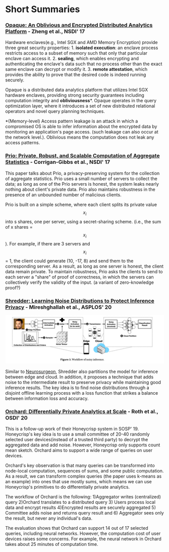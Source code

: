 # Short Summaries

### [Opaque: An Oblivious and Encrypted Distributed Analytics Platform](https://people.eecs.berkeley.edu/~wzheng/opaque.pdf) - Zheng et al., NSDI' 17

Hardware enclaves\(e.g., Intel SGX and AMD Memory Encryption\) provide three great security properties: 1. **isolated execution**: an enclave process restricts access to a subset of memory such that only that particular enclave can access it. 2. **sealing**, which enables encrypting and authenticating the enclave's data such that no process other than the exact same enclave can decrypt or modify it. 3. **remote attestation**, which provides the ability to prove that the desired code is indeed running securely. 

Opaque is a distributed data analytics platform that utilizes Intel SGX hardware enclaves, providing strong security guarantees including computation integrity and **obliviousness**\*. Opaque operates in the query optimization layer, where it introduces a set of new distributed relational operators and novel query planning techniques.

\*\(Memory-level\) Access pattern leakage is an attack in which a compromised OS is able to infer information about the encrypted data by monitoring an application's page access. \(such leakage can also occur at the network level.\). Oblivious means the computation does not leak any access patterns.

### [Prio: Private, Robust, and Scalable Computation of Aggregate Statistics](https://www.usenix.org/system/files/conference/nsdi17/nsdi17-corrigan-gibbs.pdf) - Corrigan-Gibbs et al., NSDI' 17

This paper talks about Prio, a privacy-preserving system for the collection of aggregate statistics. Prio uses a small number of servers to collect the data; as long as one of the Prio servers is honest, the system leaks nearly nothing about client's private data. Prio also maintains robustness in the presence of an unbounded number of malicious clients. 

Prio is built on a simple scheme, where each client splits its private value $$x_i$$ into s shares, one per server, using a secret-sharing scheme. \(i.e., the sum of x shares = $$x_i$$\). For example, if there are 3 servers and $$x_i$$= 1, the client could generate \(10, -17, 8\) and send them to the corresponding server. As a result, as long as one server is honest, the client data remain private. To maintain robustness, Prio asks the clients to send to each server a "share" of proof of correctness, in which the servers can collectively verify the validity of the input. \(a variant of zero-knowledge proof?\)

### [Shredder: Learning Noise Distributions to Protect Inference Privacy](https://dl.acm.org/doi/pdf/10.1145/3373376.3378522) - Mireshghallah et al., ASPLOS' 20

![](../../.gitbook/assets/screen-shot-2020-09-25-at-5.59.50-pm.png)

Similar to [Neurosurgeon](https://web.eecs.umich.edu/~jahausw/publications/kang2017neurosurgeon.pdf), Shredder also partitions the model for inference between edge and cloud. In addition, it proposes a technique that adds noise to the intermediate result to preserve privacy while maintaining good inference results. The key idea is to find noise distributions through a disjoint offline learning process with a loss function that strikes a balance between information loss and accuracy. 

### [Orchard: Differentially Private Analytics at Scale](https://www.usenix.org/conference/osdi20/presentation/roth) - Roth et al., OSDI' 20

 This is a follow-up work of their Honeycrisp system in SOSP' 19. Honeycrisp's key idea is to use a small committee of 20-40 randomly selected user devices\(instead of a trusted third party\) to decrypt the aggregated data and add noise. However, Honeycrisp only supports count mean sketch. Orchard aims to support a wide range of queries on user devices.

Orchard's key observation is that many queries can be transformed into node-local computation, sequences of sums, and some public computation. As a result, we can transform complex queries \(the paper uses k-means as an example\) into ones that use mostly sums, which means we can use Honeycrisp's primitives to do differentially private analytics.

The workflow of Orchard is the following: 1\)Aggregator writes \(centralized\) query 2\)Orchard translates to a distributed query 3\) Users process local data and encrypt results 4\)Encrypted results are securely aggregated 5\) Committee adds noise and returns query result and 6\) Aggregator sees only the result, but never any individual's data.

The evaluation shows that Orchard can support 14 out of 17 selected queries, including neural networks. However, the computation cost of user devices raises some concerns. For example, the neural network in Orchard takes about 25 minutes of computation time.

